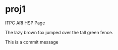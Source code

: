 # proj1
ITPC ARI HSP Page

The lazy brown fox jumped over the tall green fence. 

This is a commit message
